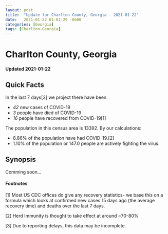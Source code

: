 ```yaml
---
layout: post
title:  "Update for Charlton County, Georgia - 2021-01-22"
date:   2021-01-22 01:01:29 -0600
categories: [Georgia]
tags: [Charlton-Georgia]
---
```


# Charlton County, Georgia
#### Updated 2021-01-22

## Quick Facts

In the last 7 days[3] we project there have been
- *42* new cases of COVID-19
- *3* people have died of COVID-19
- *16* people have recovered from COVID-19[1]

The population in this census area is 13392. By our calculations:
- 8.86% of the population have had COVID-19.[2]
- 1.10% of the population or 147.0 people are actively fighting the virus.

## Synopsis

Comming soon...


#### Footnotes

[1] Most US CDC offices do give any recovery statistics- we base this on a formula which looks at confirmed new cases
15 days ago (the average recovery time) and deaths over the last 7 days.

[2] Herd Immunity is thought to take effect at around ~70-80%

[3] Due to reporting delays, this data may be incomplete.
 
    